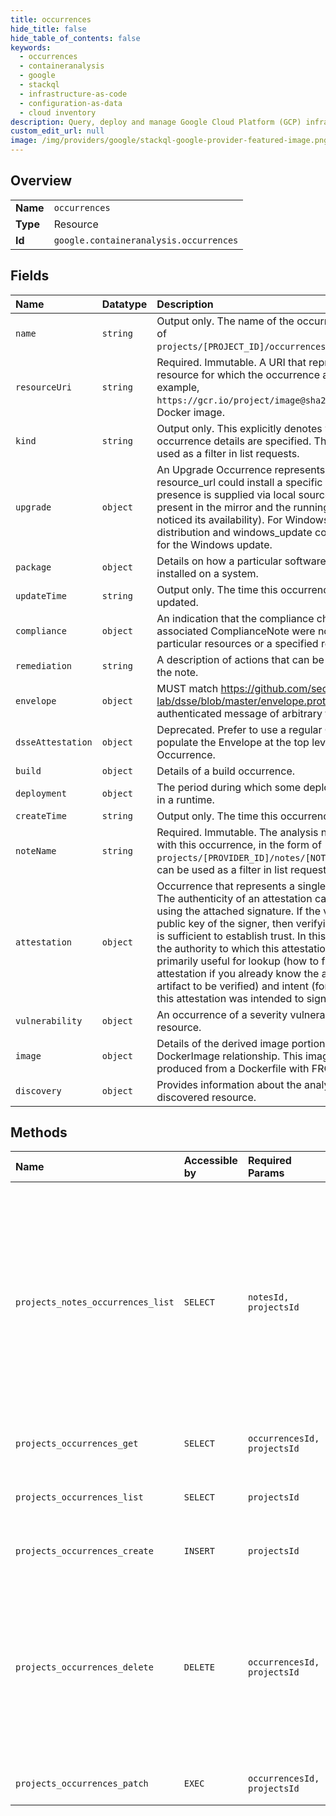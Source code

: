 ```yaml
---
title: occurrences
hide_title: false
hide_table_of_contents: false
keywords:
  - occurrences
  - containeranalysis
  - google    
  - stackql
  - infrastructure-as-code
  - configuration-as-data
  - cloud inventory
description: Query, deploy and manage Google Cloud Platform (GCP) infrastructure and resources using SQL
custom_edit_url: null
image: /img/providers/google/stackql-google-provider-featured-image.png
---
```

  
    

## Overview
<table><tbody>
<tr><td><b>Name</b></td><td><code>occurrences</code></td></tr>
<tr><td><b>Type</b></td><td>Resource</td></tr>
<tr><td><b>Id</b></td><td><code>google.containeranalysis.occurrences</code></td></tr>
</tbody></table>

## Fields
| Name | Datatype | Description |
|:-----|:---------|:------------|
| `name` | `string` | Output only. The name of the occurrence in the form of `projects/[PROJECT_ID]/occurrences/[OCCURRENCE_ID]`. |
| `resourceUri` | `string` | Required. Immutable. A URI that represents the resource for which the occurrence applies. For example, `https://gcr.io/project/image@sha256:123abc` for a Docker image. |
| `kind` | `string` | Output only. This explicitly denotes which of the occurrence details are specified. This field can be used as a filter in list requests. |
| `upgrade` | `object` | An Upgrade Occurrence represents that a specific resource_url could install a specific upgrade. This presence is supplied via local sources (i.e. it is present in the mirror and the running system has noticed its availability). For Windows, both distribution and windows_update contain information for the Windows update. |
| `package` | `object` | Details on how a particular software package was installed on a system. |
| `updateTime` | `string` | Output only. The time this occurrence was last updated. |
| `compliance` | `object` | An indication that the compliance checks in the associated ComplianceNote were not satisfied for particular resources or a specified reason. |
| `remediation` | `string` | A description of actions that can be taken to remedy the note. |
| `envelope` | `object` | MUST match https://github.com/secure-systems-lab/dsse/blob/master/envelope.proto. An authenticated message of arbitrary type. |
| `dsseAttestation` | `object` | Deprecated. Prefer to use a regular Occurrence, and populate the Envelope at the top level of the Occurrence. |
| `build` | `object` | Details of a build occurrence. |
| `deployment` | `object` | The period during which some deployable was active in a runtime. |
| `createTime` | `string` | Output only. The time this occurrence was created. |
| `noteName` | `string` | Required. Immutable. The analysis note associated with this occurrence, in the form of `projects/[PROVIDER_ID]/notes/[NOTE_ID]`. This field can be used as a filter in list requests. |
| `attestation` | `object` | Occurrence that represents a single "attestation". The authenticity of an attestation can be verified using the attached signature. If the verifier trusts the public key of the signer, then verifying the signature is sufficient to establish trust. In this circumstance, the authority to which this attestation is attached is primarily useful for lookup (how to find this attestation if you already know the authority and artifact to be verified) and intent (for which authority this attestation was intended to sign. |
| `vulnerability` | `object` | An occurrence of a severity vulnerability on a resource. |
| `image` | `object` | Details of the derived image portion of the DockerImage relationship. This image would be produced from a Dockerfile with FROM . |
| `discovery` | `object` | Provides information about the analysis status of a discovered resource. |
## Methods
| Name | Accessible by | Required Params | Description |
|:-----|:--------------|:----------------|:------------|
| `projects_notes_occurrences_list` | `SELECT` | `notesId, projectsId` | Lists occurrences referencing the specified note. Provider projects can use this method to get all occurrences across consumer projects referencing the specified note. |
| `projects_occurrences_get` | `SELECT` | `occurrencesId, projectsId` | Gets the specified occurrence. |
| `projects_occurrences_list` | `SELECT` | `projectsId` | Lists occurrences for the specified project. |
| `projects_occurrences_create` | `INSERT` | `projectsId` | Creates a new occurrence. |
| `projects_occurrences_delete` | `DELETE` | `occurrencesId, projectsId` | Deletes the specified occurrence. For example, use this method to delete an occurrence when the occurrence is no longer applicable for the given resource. |
| `projects_occurrences_patch` | `EXEC` | `occurrencesId, projectsId` | Updates the specified occurrence. |
